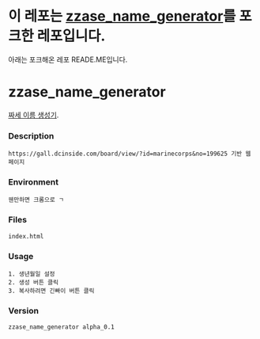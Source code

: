 # 이 레포는 [zzase_name_generator](https://github.com/jangscon/zzase_name_generator)를 포크한 레포입니다.
아래는 포크해온 레포 READE.ME입니다.

# zzase_name_generator
[짜세 이름 생성기](https://jangscon.github.io/zzase_name_generator/index.html).
### Description
    https://gall.dcinside.com/board/view/?id=marinecorps&no=199625 기반 웹 페이지
### Environment
    웬만하면 크롬으로 ㄱ
### Files
    index.html 
### Usage
    1. 생년월일 설정
    2. 생성 버튼 클릭 
    3. 복사하려면 긴빠이 버튼 클릭
### Version
    zzase_name_generator alpha_0.1
